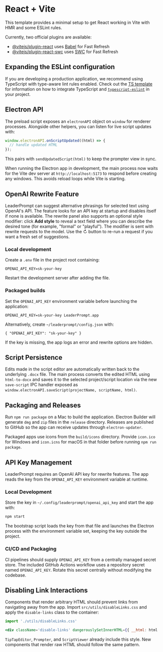 # React + Vite

This template provides a minimal setup to get React working in Vite with HMR and some ESLint rules.

Currently, two official plugins are available:

- [@vitejs/plugin-react](https://github.com/vitejs/vite-plugin-react/blob/main/packages/plugin-react) uses [Babel](https://babeljs.io/) for Fast Refresh
- [@vitejs/plugin-react-swc](https://github.com/vitejs/vite-plugin-react/blob/main/packages/plugin-react-swc) uses [SWC](https://swc.rs/) for Fast Refresh

## Expanding the ESLint configuration

If you are developing a production application, we recommend using TypeScript with type-aware lint rules enabled. Check out the [TS template](https://github.com/vitejs/vite/tree/main/packages/create-vite/template-react-ts) for information on how to integrate TypeScript and [`typescript-eslint`](https://typescript-eslint.io) in your project.

## Electron API

The preload script exposes an `electronAPI` object on `window` for renderer processes. Alongside other helpers, you can listen for live script updates with:

```javascript
window.electronAPI.onScriptUpdated((html) => {
  // handle updated HTML
});
```

This pairs with `sendUpdatedScript(html)` to keep the prompter view in sync.

When running the Electron app in development, the main process now waits for the
Vite dev server at `http://localhost:5173` to respond before creating any
windows. This avoids reload loops while Vite is starting.

## OpenAI Rewrite Feature

LeaderPrompt can suggest alternative phrasings for selected text using OpenAI's
API. The feature looks for an API key at startup and disables itself if none is
available. The rewrite panel also supports an optional style modifier: click
**Add style** to reveal a text field where you can describe the desired tone
(for example, "formal" or "playful"). The modifier is sent with rewrite
requests to the model. Use the ↻ button to re-run a request if you want a fresh
set of suggestions.

### Local development

Create a `.env` file in the project root containing:

```
OPENAI_API_KEY=sk-your-key
```

Restart the development server after adding the file.

### Packaged builds

Set the `OPENAI_API_KEY` environment variable before launching the application:

```
OPENAI_API_KEY=sk-your-key LeaderPrompt.app
```

Alternatively, create `~/leaderprompt/config.json` with:

```
{ "OPENAI_API_KEY": "sk-your-key" }
```

If the key is missing, the app logs an error and rewrite options are hidden.

## Script Persistence

Edits made in the script editor are automatically written back to the underlying
`.docx` file. The main process converts the edited HTML using
`html-to-docx` and saves it to the selected project/script location via the new
`save-script` IPC handler exposed as
`window.electronAPI.saveScript(projectName, scriptName, html)`.

## Packaging and Releases

Run `npm run package` on a Mac to build the application. Electron Builder will
generate `dmg` and `zip` files in the `release` directory. Releases are
published to GitHub so the app can receive updates through `electron-updater`.

Packaged apps use icons from the `build/icons` directory. Provide
`icon.ico` for Windows and `icon.icns` for macOS in that folder before
running `npm run package`.

## API Key Management

LeaderPrompt requires an OpenAI API key for rewrite features. The app reads the
key from the `OPENAI_API_KEY` environment variable at runtime.

### Local Development

Store the key in `~/.config/leaderprompt/openai_api_key` and start the app with:

```bash
npm start
```

The bootstrap script loads the key from that file and launches the Electron
process with the environment variable set, keeping the key outside the project.

### CI/CD and Packaging

CI pipelines should supply `OPENAI_API_KEY` from a centrally managed secret
store. The included GitHub Actions workflow uses a repository secret named
`OPENAI_API_KEY`. Rotate this secret centrally without modifying the codebase.

## Disabling Link Interactions

Components that render arbitrary HTML should prevent links from navigating
away from the app. Import `src/utils/disableLinks.css` and apply the
`disable-links` class to the container:

```jsx
import './utils/disableLinks.css'

<div className='disable-links' dangerouslySetInnerHTML={{ __html: html }} />
```

`TipTapEditor`, `Prompter`, and `ScriptViewer` already include this
style. New components that render raw HTML should follow the same pattern.
